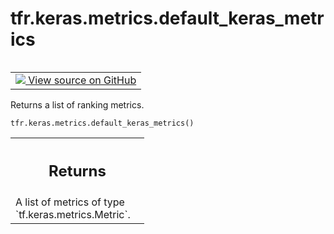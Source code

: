 <div itemscope itemtype="http://developers.google.com/ReferenceObject">
<meta itemprop="name" content="tfr.keras.metrics.default_keras_metrics" />
<meta itemprop="path" content="Stable" />
</div>

# tfr.keras.metrics.default_keras_metrics

<!-- Insert buttons and diff -->

<table class="tfo-notebook-buttons tfo-api" align="left">

<td>
  <a target="_blank" href="https://github.com/tensorflow/ranking/tree/master/tensorflow_ranking/python/keras/metrics.py">
    <img src="https://www.tensorflow.org/images/GitHub-Mark-32px.png" />
    View source on GitHub
  </a>
</td>
</table>

Returns a list of ranking metrics.

<pre class="devsite-click-to-copy prettyprint lang-py tfo-signature-link">
<code>tfr.keras.metrics.default_keras_metrics()
</code></pre>

<!-- Placeholder for "Used in" -->

<!-- Tabular view -->
 <table class="responsive fixed orange">
<colgroup><col width="214px"><col></colgroup>
<tr><th colspan="2"><h2 class="add-link">Returns</h2></th></tr>
<tr class="alt">
<td colspan="2">
A list of metrics of type `tf.keras.metrics.Metric`.
</td>
</tr>

</table>
